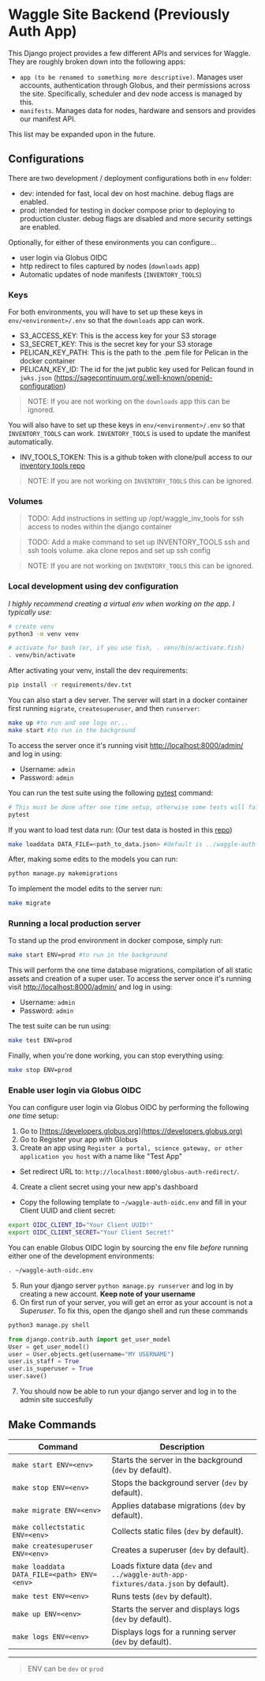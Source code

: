 # Waggle Site Backend (Previously Auth App)

This Django project provides a few different APIs and services for Waggle. They are roughly broken down into the following apps:

* `app (to be renamed to something more descriptive)`. Manages user accounts, authentication through Globus, and their permissions across the site. Specifically, scheduler and dev node access is managed by this.
* `manifests`. Manages data for nodes, hardware and sensors and provides our manifest API.

This list may be expanded upon in the future.

## Configurations

There are two development / deployment configurations both in `env` folder:

* dev: intended for fast, local dev on host machine. debug flags are enabled.
* prod: intended for testing in docker compose prior to deploying to production cluster. debug flags are disabled and more security settings are enabled.

Optionally, for either of these environments you can configure...
- user login via Globus OIDC 
- http redirect to files captured by nodes (`downloads` app)
- Automatic updates of node manifests (`INVENTORY_TOOLS`)

### Keys
For both environments, you will have to set up these keys in `env/<environment>/.env` so that the `downloads` app can work. 

- S3_ACCESS_KEY: This is the access key for your S3 storage
- S3_SECRET_KEY: This is the secret key for your S3 storage
- PELICAN_KEY_PATH: This is the path to the .pem file for Pelican in the docker container
- PELICAN_KEY_ID: The id for the jwt public key used for Pelican found in `jwks.json` (https://sagecontinuum.org/.well-known/openid-configuration)

>NOTE: If you are not working on the `downloads` app this can be ignored.

You will also have to set up these keys in `env/<environment>/.env` so that `INVENTORY_TOOLS` can work. `INVENTORY_TOOLS` is used to update the manifest automatically.

- INV_TOOLS_TOKEN: This is a github token with clone/pull access to our [inventory tools repo](https://github.com/waggle-sensor/waggle-inventory-tools)

>NOTE: If you are not working on `INVENTORY_TOOLS` this can be ignored.

### Volumes

>TODO: Add instructions in setting up /opt/waggle_inv_tools for ssh access to nodes within the django container

>TODO: Add a make command to set up INVENTORY_TOOLS ssh and ssh tools volume. aka clone repos and set up ssh config 

>NOTE: If you are not working on `INVENTORY_TOOLS` this can be ignored.

### Local development using dev configuration

_I highly recommend creating a virtual env when working on the app. I typically use:_

```sh
# create venv
python3 -m venv venv

# activate for bash (or, if you use fish, . venv/bin/activate.fish)
. venv/bin/activate
```

After activating your venv, install the dev requirements:

```sh
pip install -r requirements/dev.txt
```

You can also start a dev server. The server will start in a docker container first running `migrate`, `createsuperuser`, and then `runserver`:
```sh
make up #to run and see logs or...
make start #to run in the background
```

To access the server once it's running visit [http://localhost:8000/admin/](http://localhost:8000/admin/) and log in using:

- Username: `admin`
- Password: `admin`

You can run the test suite using the following [pytest](https://docs.pytest.org/) command:

```sh
# This must be done after one time setup, otherwise some tests will fail!
pytest
```

If you want to load test data run: (Our test data is hosted in this [repo](https://github.com/waggle-sensor/waggle-auth-app-fixtures))

```sh
make loaddata DATA_FILE=<path_to_data.json> #default is ../waggle-auth-app-fixtures/data.json
```

After, making some edits to the models you can run:

```sh
python manage.py makemigrations
```

To implement the model edits to the server run:

```sh
make migrate
```

### Running a local production server

To stand up the prod environment in docker compose, simply run:

```sh
make start ENV=prod #to run in the background
```

This will perform the one time database migrations, compilation of all static assets and creation of a super user.
To access the server once it's running visit [http://localhost:8000/admin/](http://localhost:8000/admin/) and log in using:

- Username: `admin`
- Password: `admin`

The test suite can be run using:

```sh
make test ENV=prod
```

Finally, when you're done working, you can stop everything using:

```sh
make stop ENV=prod
```

### Enable user login via Globus OIDC

You can configure user login via Globus OIDC by performing the following _one time_ setup:

1. Go to [https://developers.globus.org](https://developers.globus.org)
2. Go to Register your app with Globus
3. Create an app using `Register a portal, science gateway, or other application you host` with a name like "Test App"
  * Set redirect URL to: `http://localhost:8000/globus-auth-redirect/`.
4. Create a client secret using your new app's dashboard
  * Copy the following template to `~/waggle-auth-oidc.env` and fill in your Client UUID and client secret:

```sh
export OIDC_CLIENT_ID="Your Client UUID!"
export OIDC_CLIENT_SECRET="Your Client Secret!"
```

You can enable Globus OIDC login by sourcing the env file _before_ running either one of the development environments:

```sh
. ~/waggle-auth-oidc.env
```
5. Run your django server `python manage.py runserver` and log in by creating a new account. **Keep note of your username**
6. On first run of your server, you will get an error as your account is not a *Superuser*. To fix this, open the django shell and run these commands
```sh
python3 manage.py shell
```
```py
from django.contrib.auth import get_user_model
User = get_user_model()
user = User.objects.get(username="MY USERNAME")
user.is_staff = True
user.is_superuser = True
user.save()
```
7. You should now be able to run your django server and log in to the admin site succesfully

## Make Commands

| Command                | Description                                                                                   |
|------------------------|-----------------------------------------------------------------------------------------------|
| `make start ENV=<env>` | Starts the server in the background (`dev` by default).                                       |
| `make stop ENV=<env>`  | Stops the background server (`dev` by default).                                               |
| `make migrate ENV=<env>` | Applies database migrations (`dev` by default).                                            |
| `make collectstatic ENV=<env>` | Collects static files (`dev` by default).                                          |
| `make createsuperuser ENV=<env>` | Creates a superuser (`dev` by default).                                        |
| `make loaddata DATA_FILE=<path> ENV=<env>` | Loads fixture data (`dev` and `../waggle-auth-app-fixtures/data.json` by default).                  |
| `make test ENV=<env>`  | Runs tests (`dev` by default).                                                                |
| `make up ENV=<env>`    | Starts the server and displays logs (`dev` by default).                                      |
| `make logs ENV=<env>`  | Displays logs for a running server (`dev` by default).                                        |
--- 

> ENV can be `dev` or `prod`
